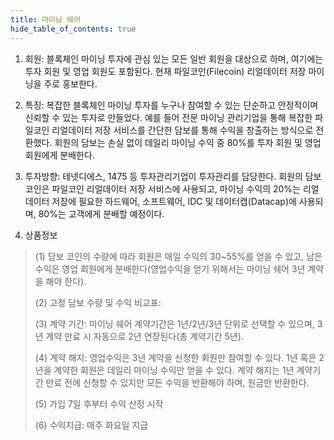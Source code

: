 ```yaml
---
title: 마이닝 쉐어
hide_table_of_contents: true
---
```


1. 회원: 블록체인 마이닝 투자에 관심 있는 모든 일반 회원을 대상으로 하며, 여기에는 투자 회원 및 영업 회원도 포함된다. 현재 파일코인(Filecoin) 리얼데이터 저장 마이닝을 주로 홍보한다.

2. 특징: 복잡한 블록체인 마이닝 투자를 누구나 참여할 수 있는 단순하고 안정적이며 신뢰할 수 있는 투자로 만들었다. 예를 들어 전문 마이닝 관리기업을 통해 복잡한 파일코인 리얼데이터 저장 서비스를 간단한 담보를 통해 수익을 창출하는 방식으로 전환했다. 회원의 담보는 손실 없이 데일리 마이닝 수익 중 80%를 투자 회원 및 영업 회원에게 분배한다.

3. 투자방향: 테넷디에스, 1475 등 투자관리기업이 투자관리를 담당한다. 회원의 담보 코인은 파일코인 리얼데이터 저장 서비스에 사용되고, 마이닝 수익의 20%는 리얼데이터 저장에 필요한 하드웨어, 소프트웨어, IDC 및 데이터캡(Datacap)에 사용되며, 80%는 고객에게 분배할 예정이다.

4. 상품정보

>(1) 담보 코인의 수량에 따라 회원은 매일 수익의 30~55%를 얻을 수 있고, 남은 수익은 영업 회원에게 분배한다(영업수익을 얻기 위해서는 마이닝 쉐어 3년 계약을 해야 한다).
>
>(2) 고정 담보 수량 및 수익 비교표:
>
>(3) 계약 기간: 마이닝 쉐어 계약기간은 1년/2년/3년 단위로 선택할 수 있으며, 3년 계약 만료 시 자동으로 2년 연장된다(총 계약기간 5년).
>
>(4) 계약 해지: 영업수익은 3년 계약을 신청한 회원만 참여할 수 있다. 1년 혹은 2년을 계약한 회원은 데일리 마이닝 수익만 얻을 수 있다. 계약 해지는 1년 계약기간 만료 전에 신청할 수 있지만 모든 수익을 반환해야 하며, 원금만 반환한다.
>
>(5) 가입 7일 후부터 수익 산정 시작
>
>(6) 수익지급: 매주 화요일 지급